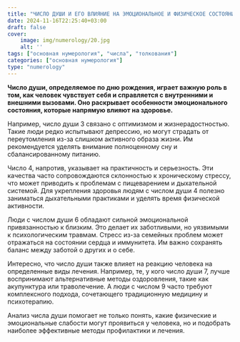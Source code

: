 ```yaml
---
title: "ЧИСЛО ДУШИ И ЕГО ВЛИЯНИЕ НА ЭМОЦИОНАЛЬНОЕ И ФИЗИЧЕСКОЕ СОСТОЯНИЕ (ЧАСТЬ 2)"
date: 2024-11-16T22:25:40+03:00
draft: false
cover:
    image: img/numerology/20.jpg
    alt: ''
tags: ["основная нумерология", "числа", "толкования"]
categories: ["основная нумерология"]
type: "numerology"
---
```



**Число души, определяемое по дню рождения, играет важную роль в том, как человек чувствует себя и справляется с внутренними и внешними вызовами. Оно раскрывает особенности эмоционального состояния, которые напрямую влияют на здоровье.**

Например, число души 3 связано с оптимизмом и жизнерадостностью. Такие люди редко испытывают депрессию, но могут страдать от переутомления из-за слишком активного образа жизни. Им рекомендуется уделять внимание полноценному сну и сбалансированному питанию.

Число 4, напротив, указывает на практичность и серьезность. Эти качества часто сопровождаются склонностью к хроническому стрессу, что может приводить к проблемам с пищеварением и дыхательной системой. Для укрепления здоровья людям с числом души 4 полезно заниматься дыхательными практиками и уделять время физической активности.

Люди с числом души 6 обладают сильной эмоциональной привязанностью к близким. Это делает их заботливыми, но уязвимыми к психологическим травмам. Стресс из-за семейных проблем может отражаться на состоянии сердца и иммунитета. Им важно сохранять баланс между заботой о других и о себе.

Интересно, что число души также влияет на реакцию человека на определенные виды лечения. Например, те, у кого число души 7, лучше воспринимают альтернативные методы оздоровления, такие как акупунктура или траволечение. А люди с числом 9 часто требуют комплексного подхода, сочетающего традиционную медицину и психотерапию.

Анализ числа души помогает не только понять, какие физические и эмоциональные слабости могут проявиться у человека, но и подобрать наиболее эффективные методы профилактики и лечения.
